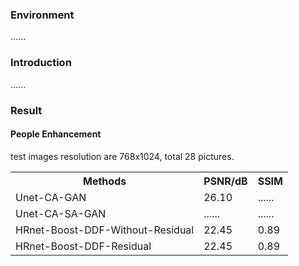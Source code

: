 <!DOCTYPE html>
<html>
<body>
  <h3> Environment </h3>
  <p> ...... </p>
  <h3> Introduction </h3>
  <p> ...... </p>
  <h3> Result </h3>
  <h4> People Enhancement </h4>
  <p> test images resolution are 768x1024, total 28 pictures. </p>
    <table style="width:100%">
      <tr>
        <th>Methods</th>
        <th>PSNR/dB</th> 
        <th>SSIM</th>
      </tr>
      <tr>
        <td>Unet-CA-GAN</td>
        <td>26.10</td>
        <td>......</td>
      </tr>
      <tr>
        <td>Unet-CA-SA-GAN</td>
        <td>......</td>
        <td>......</td>
      </tr>
      <tr>
        <td>HRnet-Boost-DDF-Without-Residual</td>
        <td>22.45</td>
        <td>0.89</td>
      </tr>
      <tr>
        <td>HRnet-Boost-DDF-Residual</td>
        <td>22.45</td>
        <td>0.89</td>
      </tr>
    </table>
</body>
</html>

